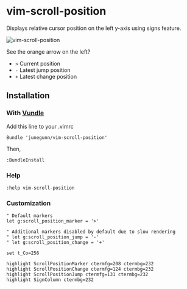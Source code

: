 # vim-scroll-position

Displays relative cursor position on the left y-axis using signs feature.

![vim-scroll-position](https://github.com/junegunn/vim-scroll-position/raw/master/vim-scroll-position.png)

See the orange arrow on the left?
- `>` Current position
- `-` Latest jump position
- `+` Latest change position

## Installation

### With [Vundle](https://github.com/gmarik/vundle)

Add this line to your .vimrc
```
Bundle 'junegunn/vim-scroll-position'
```

Then,

```viml
:BundleInstall
```

### Help

```viml
:help vim-scroll-position
```

### Customization

```viml
" Default markers
let g:scroll_position_marker = '>'

" Additional markers disabled by default due to slow rendering
" let g:scroll_position_jump = '-'
" let g:scroll_position_change = '+'

set t_Co=256

highlight ScrollPositionMarker ctermfg=208 ctermbg=232
highlight ScrollPositionChange ctermfg=124 ctermbg=232
highlight ScrollPositionJump ctermfg=131 ctermbg=232
highlight SignColumn ctermbg=232
```
